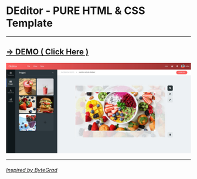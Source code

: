 <h1>DEditor - PURE HTML & CSS Template</h1>
<hr>
<h2><a href="https://dinethlive.github.io/DEditor-Pure-CSS/" >=> DEMO ( Click Here ) </h2>
<img src="assets/screenshot.png"/>
<hr>
<h6>Inspired by ByteGrad</h6>
